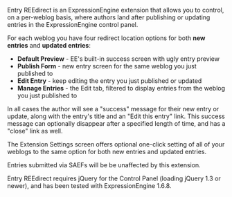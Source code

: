 Entry REEdirect is an ExpressionEngine extension that allows you to control, on a per-weblog basis, where authors land after publishing or updating entries in the ExpressionEngine control panel.

For each weblog you have four redirect location options for both **new entries** and **updated entries**:

- **Default Preview** - EE's built-in success screen with ugly entry preview
- **Publish Form** - new entry screen for the same weblog you just published to
- **Edit Entry** - keep editing the entry you just published or updated
- **Manage Entries** - the Edit tab, filtered to display entries from the weblog you just published to

In all cases the author will see a "success" message for their new entry or update, along with the entry's title and an "Edit this entry" link. This success message can optionally disappear after a specified length of time, and has a "close" link as well.

The Extension Settings screen offers optional one-click setting of all of your weblogs to the same option for both new entries and updated entries.

Entries submitted via SAEFs will be be unaffected by this extension.

Entry REEdirect requires jQuery for the Control Panel (loading jQuery 1.3 or newer), and has been tested with ExpressionEngine 1.6.8.